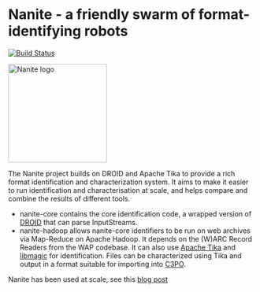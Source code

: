 Nanite - a friendly swarm of format-identifying robots
======================================================

[![Build Status](https://travis-ci.org/openplanets/nanite.png?branch=master)](https://travis-ci.org/openplanets/nanite)

<img src="https://github.com/openplanets/nanite/raw/master/docs/nanite_logo.png" alt="Nanite logo" width="200px" />

The Nanite project builds on DROID and Apache Tika to provide a rich format identification and characterization system. It aims to make it easier to run identification and characterisation at scale, and helps compare and combine the results of different tools.

* nanite-core contains the core identification code, a wrapped version of [DROID](https://github.com/digital-preservation/droid) that can parse InputStreams.
* nanite-hadoop allows nanite-core identifiers to be run on web archives via Map-Reduce on Apache Hadoop. It depends on the (W)ARC Record Readers from the WAP codebase. It can also use [Apache Tika](http://tika.apache.org/) and [libmagic](https://github.com/openplanets/libmagic-jna-wrapper) for identification.  Files can be characterized using Tika and output in a format suitable for importing into [C3PO](https://github.com/openplanets/c3po).

Nanite has been used at scale, see this [blog post](http://www.openplanetsfoundation.org/blogs/2014-05-28-weekend-nanite)
